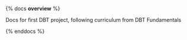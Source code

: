 {% docs __overview__ %}

Docs for first DBT project, following curriculum from DBT Fundamentals

{% enddocs %}